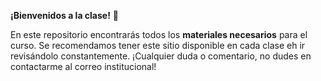 **¡Bienvenidos a la clase!** 👋

En este repositorio encontrarás todos los **materiales necesarios** para el curso. Se recomendamos tener este sitio disponible en cada clase eh ir revisándolo constantemente. ¡Cualquier duda o comentario, no dudes en contactarme al correo institucional!
